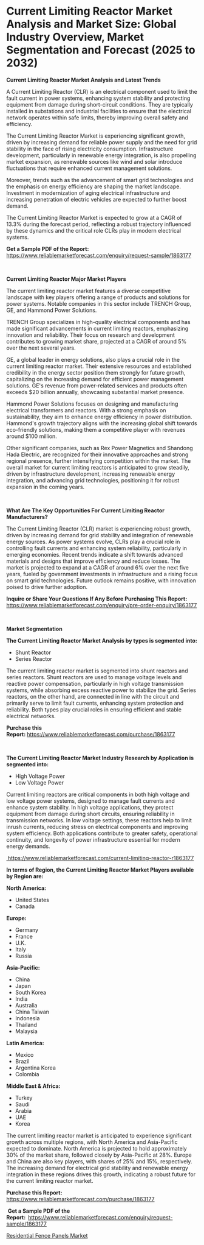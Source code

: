 <p><h1>Current Limiting Reactor Market Analysis and Market Size: Global Industry Overview, Market Segmentation and Forecast (2025 to 2032)</h1></p><p><strong>Current Limiting Reactor Market Analysis and Latest Trends</strong></p>
<p><p>A Current Limiting Reactor (CLR) is an electrical component used to limit the fault current in power systems, enhancing system stability and protecting equipment from damage during short-circuit conditions. They are typically installed in substations and industrial facilities to ensure that the electrical network operates within safe limits, thereby improving overall safety and efficiency.</p><p>The Current Limiting Reactor Market is experiencing significant growth, driven by increasing demand for reliable power supply and the need for grid stability in the face of rising electricity consumption. Infrastructure development, particularly in renewable energy integration, is also propelling market expansion, as renewable sources like wind and solar introduce fluctuations that require enhanced current management solutions.</p><p>Moreover, trends such as the advancement of smart grid technologies and the emphasis on energy efficiency are shaping the market landscape. Investment in modernization of aging electrical infrastructure and increasing penetration of electric vehicles are expected to further boost demand.</p><p>The Current Limiting Reactor Market is expected to grow at a CAGR of 13.3% during the forecast period, reflecting a robust trajectory influenced by these dynamics and the critical role CLRs play in modern electrical systems.</p></p>
<p><strong>Get a Sample PDF of the Report:&nbsp;</strong> <a href="https://www.reliablemarketforecast.com/enquiry/request-sample/1863177?utm_campaign=3126&utm_medium=2&utm_source=Github&utm_content=ia&utm_term=10042025&utm_id=current-limiting-reactor">https://www.reliablemarketforecast.com/enquiry/request-sample/1863177</a></p>
<p>&nbsp;</p>
<p><strong>Current Limiting Reactor Major Market Players</strong></p>
<p><p>The current limiting reactor market features a diverse competitive landscape with key players offering a range of products and solutions for power systems. Notable companies in this sector include TRENCH Group, GE, and Hammond Power Solutions.</p><p>TRENCH Group specializes in high-quality electrical components and has made significant advancements in current limiting reactors, emphasizing innovation and reliability. Their focus on research and development contributes to growing market share, projected at a CAGR of around 5% over the next several years.</p><p>GE, a global leader in energy solutions, also plays a crucial role in the current limiting reactor market. Their extensive resources and established credibility in the energy sector position them strongly for future growth, capitalizing on the increasing demand for efficient power management solutions. GE's revenue from power-related services and products often exceeds $20 billion annually, showcasing substantial market presence.</p><p>Hammond Power Solutions focuses on designing and manufacturing electrical transformers and reactors. With a strong emphasis on sustainability, they aim to enhance energy efficiency in power distribution. Hammond's growth trajectory aligns with the increasing global shift towards eco-friendly solutions, making them a competitive player with revenues around $100 million.</p><p>Other significant companies, such as Rex Power Magnetics and Shandong Hada Electric, are recognized for their innovative approaches and strong regional presence, further intensifying competition within the market. The overall market for current limiting reactors is anticipated to grow steadily, driven by infrastructure development, increasing renewable energy integration, and advancing grid technologies, positioning it for robust expansion in the coming years.</p></p>
<p>&nbsp;</p>
<p><strong>What Are The Key Opportunities For Current Limiting Reactor Manufacturers?</strong></p>
<p><p>The Current Limiting Reactor (CLR) market is experiencing robust growth, driven by increasing demand for grid stability and integration of renewable energy sources. As power systems evolve, CLRs play a crucial role in controlling fault currents and enhancing system reliability, particularly in emerging economies. Recent trends indicate a shift towards advanced materials and designs that improve efficiency and reduce losses. The market is projected to expand at a CAGR of around 6% over the next five years, fueled by government investments in infrastructure and a rising focus on smart grid technologies. Future outlook remains positive, with innovation poised to drive further adoption.</p></p>
<p><strong>Inquire or Share Your Questions If Any Before Purchasing This Report:</strong> <a href="https://www.reliablemarketforecast.com/enquiry/pre-order-enquiry/1863177?utm_campaign=3126&utm_medium=2&utm_source=Github&utm_content=ia&utm_term=10042025&utm_id=current-limiting-reactor">https://www.reliablemarketforecast.com/enquiry/pre-order-enquiry/1863177</a></p>
<p>&nbsp;</p>
<p><strong>Market Segmentation</strong></p>
<p><strong>The Current Limiting Reactor Market Analysis by types is segmented into:</strong></p>
<p><ul><li>Shunt Reactor</li><li>Series Reactor</li></ul></p>
<p><p>The current limiting reactor market is segmented into shunt reactors and series reactors. Shunt reactors are used to manage voltage levels and reactive power compensation, particularly in high voltage transmission systems, while absorbing excess reactive power to stabilize the grid. Series reactors, on the other hand, are connected in line with the circuit and primarily serve to limit fault currents, enhancing system protection and reliability. Both types play crucial roles in ensuring efficient and stable electrical networks.</p></p>
<p><strong>Purchase this Report:&nbsp;</strong><a href="https://www.reliablemarketforecast.com/purchase/1863177?utm_campaign=3126&utm_medium=2&utm_source=Github&utm_content=ia&utm_term=10042025&utm_id=current-limiting-reactor">https://www.reliablemarketforecast.com/purchase/1863177</a></p>
<p>&nbsp;</p>
<p><strong>The Current Limiting Reactor Market Industry Research by Application is segmented into:</strong></p>
<p><ul><li>High Voltage Power</li><li>Low Voltage Power</li></ul></p>
<p><p>Current limiting reactors are critical components in both high voltage and low voltage power systems, designed to manage fault currents and enhance system stability. In high voltage applications, they protect equipment from damage during short circuits, ensuring reliability in transmission networks. In low voltage settings, these reactors help to limit inrush currents, reducing stress on electrical components and improving system efficiency. Both applications contribute to greater safety, operational continuity, and longevity of power infrastructure essential for modern energy demands.</p></p>
<p><a href="https://www.reliablemarketforecast.com/current-limiting-reactor-r1863177?utm_campaign=3126&utm_medium=2&utm_source=Github&utm_content=ia&utm_term=10042025&utm_id=current-limiting-reactor">&nbsp;https://www.reliablemarketforecast.com/current-limiting-reactor-r1863177</a></p>
<p><strong>In terms of Region, the Current Limiting Reactor Market Players available by Region are:</strong></p>
<p>
    <p> <strong> North America: </strong>
        <ul>
            <li>United States</li>
            <li>Canada</li>
        </ul>
        </p> 
    <p> <strong> Europe: </strong>
        <ul>
            <li>Germany</li>
            <li>France</li>
            <li>U.K.</li>
            <li>Italy</li>
            <li>Russia</li>
        </ul>
        </p> 
    <p> <strong> Asia-Pacific: </strong>
        <ul>
            <li>China</li>
            <li>Japan</li>
            <li>South Korea</li>
            <li>India</li>
            <li>Australia</li>
            <li>China Taiwan</li>
            <li>Indonesia</li>
            <li>Thailand</li>
            <li>Malaysia</li>
        </ul>
        </p> 
    <p> <strong> Latin America: </strong>
        <ul>
            <li>Mexico</li>
            <li>Brazil</li>
            <li>Argentina Korea</li>
            <li>Colombia</li>
        </ul>
        </p> 
    <p> <strong> Middle East & Africa: </strong>
        <ul>
            <li>Turkey</li>
            <li>Saudi</li>
            <li>Arabia</li>
            <li>UAE</li>
            <li>Korea</li>
        </ul>
    </p>
    </p>
<p><p>The current limiting reactor market is anticipated to experience significant growth across multiple regions, with North America and Asia-Pacific expected to dominate. North America is projected to hold approximately 30% of the market share, followed closely by Asia-Pacific at 28%. Europe and China are also key players, with shares of 25% and 15%, respectively. The increasing demand for electrical grid stability and renewable energy integration in these regions drives this growth, indicating a robust future for the current limiting reactor market.</p></p>
<p><strong>Purchase this Report: </strong><a href="https://www.reliablemarketforecast.com/purchase/1863177?utm_campaign=3126&utm_medium=2&utm_source=Github&utm_content=ia&utm_term=10042025&utm_id=current-limiting-reactor">https://www.reliablemarketforecast.com/purchase/1863177</a></p>
<p>&nbsp;<strong>Get a Sample PDF of the Report:&nbsp;&nbsp;</strong><a href="https://www.reliablemarketforecast.com/enquiry/request-sample/1863177?utm_campaign=3126&utm_medium=2&utm_source=Github&utm_content=ia&utm_term=10042025&utm_id=current-limiting-reactor">https://www.reliablemarketforecast.com/enquiry/request-sample/1863177</a></p>
<p><strong></strong></p>
<p><p><a href="https://github.com/roceljiabur/Market-Research-Report-List-1/blob/main/residential-fence-panels-market.md?utm_campaign=3126&utm_medium=2&utm_source=Github&utm_content=ia&utm_term=10042025&utm_id=current-limiting-reactor">Residential Fence Panels Market</a></p></p>